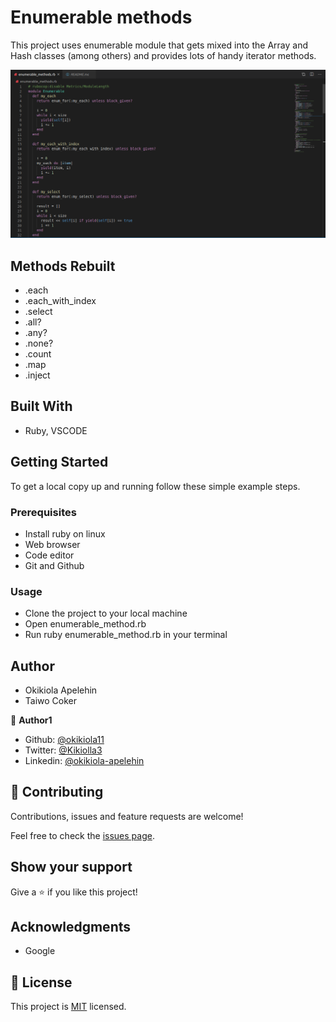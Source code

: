 # Enumerable methods
This project uses enumerable module that gets mixed into the Array and Hash classes (among others) and provides lots of handy iterator methods.


![screenshot](screenshot.png)

## Methods Rebuilt
- .each
- .each_with_index
- .select
- .all?
- .any?
- .none?
- .count
- .map
- .inject

## Built With

- Ruby, VSCODE

## Getting Started

To get a local copy up and running follow these simple example steps.

### Prerequisites
- Install ruby on linux
- Web browser
- Code editor
- Git and Github

### Usage
- Clone the project to your local machine 
- Open enumerable_method.rb
- Run ruby enumerable_method.rb in your terminal 

## Author
- Okikiola Apelehin
- Taiwo Coker

👤 **Author1**

- Github: [@okikiola11](https://github.com/okikiola11)
- Twitter: [@Kikiolla3](https://twitter.com/Kikiolla3)
- Linkedin: [@okikiola-apelehin](https://www.linkedin.com/in/okikiola-apelehin-459008122/)


## 🤝 Contributing

Contributions, issues and feature requests are welcome!

Feel free to check the [issues page](https://github.com/okikiola11/enumerable_method/issues).

## Show your support

Give a ⭐️ if you like this project!

## Acknowledgments

- Google

## 📝 License

This project is [MIT](lic.url) licensed.